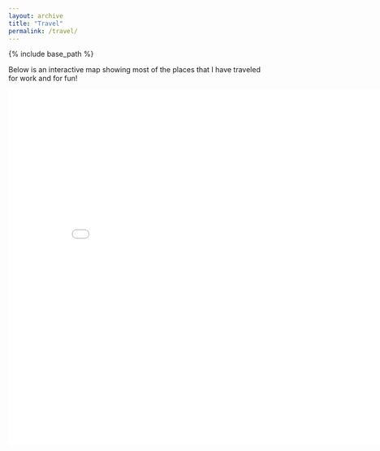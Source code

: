 ```yaml
---
layout: archive
title: "Travel"
permalink: /travel/
---
```


{% include base_path %}

Below is an interactive map showing most of the places that I have traveled for work and for fun!

<iframe src="/travelmap/talkmap/map.html" height="700" width="850" style="border:none;"></iframe>



<!-- [Click to view a map of all of the talks I have given.](http://lindt8.github.io/talkmap.html) -->
<!-- <embed src="http://lindt8.github.io/files/CV_Hunter_Ratliff.pdf" width="650" height="1800" type='application/pdf'> -->
